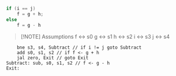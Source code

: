 ```c
if (i == j)
	f = g + h;
else
	f = g - h
```


> [!NOTE] Assumptions
> f <-> s0
g <-> s1
h <-> s2
i <-> s3
j <-> s4


```
	bne s3, s4, Subtract // if i != j goto Subtract
	add s0, s1, s2 // if f <- g + h
	jal zero, Exit // goto Exit
Subtract: sub, s0, s1, s2 // f <- g - h
Exit:
```
